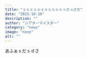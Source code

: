 ```yaml
---
title: "ｓｓｓｓｓｓｓｓｓｓｓっさっさだ"
date: "2025-10-28"
description: ""
author: "シアターマイスター"
category: "news"
image: "none"
alt: ""
---
```


あふぁｓだｓｄさ